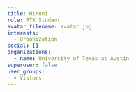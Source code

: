 ```yaml
---
title: Hiruni
role: RTX Student
avatar_filename: avatar.jpg
interests:
  - Urbanization
social: []
organizations:
  - name: University of Texas at Austin
superuser: false
user_groups:
  - Vistors
---
```

